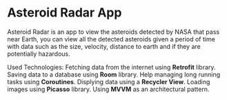 # Asteroid Radar App

Asteroid Radar is an app to view the asteroids detected by NASA that pass near Earth, you can view all the detected asteroids given a period of time with data such as the size, velocity, distance to earth and if they are potentially hazardous.

Used Technologies:
Fetching data from the internet using **Retrofit** library.
Saving data to a database using **Room** library.
Help managing long running tasks using **Coroutines**.
Displying data using a **Recycler View**.
Loading images using **Picasso** library.
Using **MVVM** as an architectural pattern.
